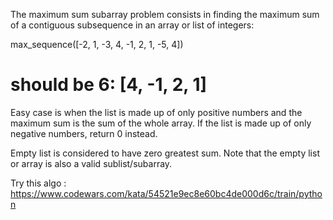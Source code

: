 The maximum sum subarray problem consists in finding the maximum sum of a contiguous subsequence in an array or list of integers:

max_sequence([-2, 1, -3, 4, -1, 2, 1, -5, 4])
# should be 6: [4, -1, 2, 1]


Easy case is when the list is made up of only positive numbers and the maximum sum is the sum of the whole array. If the list is made up of only negative numbers, return 0 instead.

Empty list is considered to have zero greatest sum. Note that the empty list or array is also a valid sublist/subarray.

Try this algo : https://www.codewars.com/kata/54521e9ec8e60bc4de000d6c/train/python

